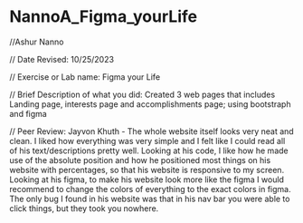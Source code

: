 # NannoA_Figma_yourLife
 //Ashur Nanno 

 // Date Revised: 10/25/2023 

 // Exercise or Lab name: Figma your Life

 // Brief Description of what you did: Created 3 web pages that includes Landing page, interests page and accomplishments page; using bootstraph and figma

//  Peer Review: Jayvon Khuth - The whole website itself looks very neat and clean. I liked how everything was very simple and I felt like I could read all of his text/descriptions pretty well. Looking at his code, I like how he made use of the absolute position and how he positioned most things on his website with percentages, so that his website is responsive to my screen. Looking at his figma, to make his website look more like the figma I would recommend to change the colors of everything to the exact colors in figma. The only bug I found in his website was that in his nav bar you were able to click things, but they took you nowhere.
